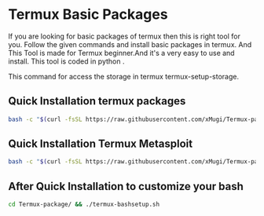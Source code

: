 # Termux Basic Packages 

If you are looking for basic packages of termux then this is right tool for you. Follow the given commands and install basic packages in termux. And This Tool is made for Termux beginner.And it's a very easy to use and install. This tool is coded in python . 


This command for access the storage in termux 
termux-setup-storage.


## Quick Installation termux packages
```bash
bash -c "$(curl -fsSL https://raw.githubusercontent.com/xMugi/Termux-package/master/termux-package.sh)"
```

## Quick Installation Termux Metasploit
```bash
bash -c "$(curl -fsSL https://raw.githubusercontent.com/xMugi/Termux-package/master/termux-metasploit.sh)"
```
## After Quick Installation to customize your bash
```bash
cd Termux-package/ && ./termux-bashsetup.sh
```
